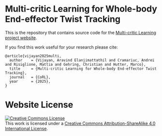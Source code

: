 # Multi-critic Learning for Whole-body End-effector Twist Tracking

This is the repository that contains source code for the [Multi-critic Learning project website](https://aravindev.github.io/multicritic).

If you find this work useful for your research please cite:
```
@article{vijayan2025multi,
  author    = {Vijayan, Aravind Elanjimattathil and Cramariuc, Andrei and Risiglione, Mattia and Gehring, Christian and Hutter, Marco},
  title     = {Multi-critic Learning for Whole-body End-effector Twist Tracking},
  journal   = {CoRL},
  year      = {2025},
}
```

# Website License
<a rel="license" href="http://creativecommons.org/licenses/by-sa/4.0/"><img alt="Creative Commons License" style="border-width:0" src="https://i.creativecommons.org/l/by-sa/4.0/88x31.png" /></a><br />This work is licensed under a <a rel="license" href="http://creativecommons.org/licenses/by-sa/4.0/">Creative Commons Attribution-ShareAlike 4.0 International License</a>.
